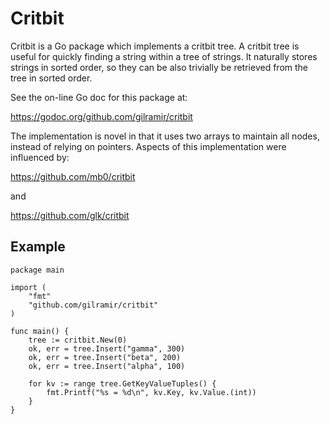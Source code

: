 # Critbit

Critbit is a Go package which implements a critbit tree.
A critbit tree is useful for quickly finding a string within
a tree of strings. It naturally stores strings in sorted order,
so they can be also trivially be retrieved from the tree in
sorted order.

See the on-line Go doc for this package at:

https://godoc.org/github.com/gilramir/critbit

The implementation is novel in that it uses two arrays to
maintain all nodes, instead of relying on pointers. Aspects
of this implementation were influenced by:

https://github.com/mb0/critbit

and

https://github.com/glk/critbit

## Example
    package main

    import (
        "fmt"
        "github.com/gilramir/critbit"
    )

    func main() {
        tree := critbit.New(0)
        ok, err = tree.Insert("gamma", 300)
        ok, err = tree.Insert("beta", 200)
        ok, err = tree.Insert("alpha", 100)

        for kv := range tree.GetKeyValueTuples() {
            fmt.Printf("%s = %d\n", kv.Key, kv.Value.(int))
        }
    }

